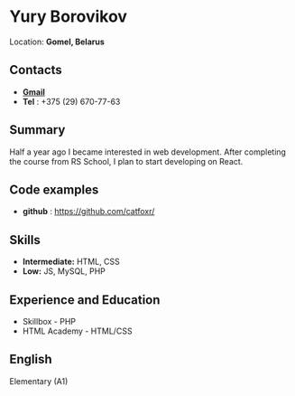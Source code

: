 # **Yury Borovikov**

Location: **Gomel, Belarus**

## Contacts
- **[Gmail](mailto:catfoxr@gmail.com)**<br>
- **Tel** : +375 (29) 670-77-63 

## **Summary**
Half a year ago I became interested in web development. After completing the course from RS School, I plan to start developing on React.

## Code examples
- **github** : https://github.com/catfoxr/

## **Skills**
- **Intermediate:** HTML, CSS
- **Low:** JS, MySQL, PHP

## Experience and Education
- Skillbox - PHP
- HTML Academy - HTML/CSS

## English
Elementary (A1)